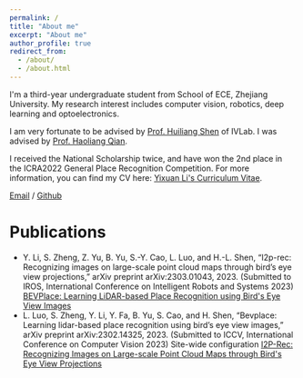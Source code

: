```yaml
---
permalink: /
title: "About me"
excerpt: "About me"
author_profile: true
redirect_from: 
  - /about/
  - /about.html
---
```


I'm a third-year undergraduate student from School of ECE, Zhejiang University. My research interest includes computer vision, robotics, deep learning and optoelectronics. 

I am very fortunate to be advised by [Prof. Huiliang Shen](https://person.zju.edu.cn/shenhl) of IVLab. I was advised by [Prof. Haoliang Qian](https://person.zju.edu.cn/haoliangqian).

I received the National Scholarship twice, and have won the 2nd place in the ICRA2022 General Place Recognition Competition. For more information, you can find my CV here: [Yixuan Li's Curriculum Vitae](../assets/Curriculum_Vitae.pdf).

[Email](mailto:yixuanli@zju.edu.cn) / [Github](https://github.com/Jujelle)

Publications
======
- Y. Li, S. Zheng, Z. Yu, B. Yu, S.-Y. Cao, L. Luo, and H.-L. Shen, “I2p-rec: Recognizing images on large-scale point cloud maps through bird’s eye view projections,” arXiv preprint arXiv:2303.01043, 2023. (Submitted to IROS, International Conference on Intelligent Robots and Systems 2023) [BEVPlace: Learning LiDAR-based Place Recognition using Bird's Eye View Images](https://doi.org/10.48550/arXiv.2302.14325)
- L. Luo, S. Zheng, Y. Li, Y. Fa, B. Yu, S. Cao, and H. Shen, “Bevplace: Learning lidar-based place recognition using bird’s eye view images,” arXiv preprint arXiv:2302.14325, 2023. (Submitted to ICCV, International Conference on Computer Vision 2023)
Site-wide configuration [I2P-Rec: Recognizing Images on Large-scale Point Cloud Maps through Bird's Eye View Projections](https://doi.org/10.48550/arXiv.2303.01043)

<!-- Example: editing a markdown file for a talk -->
<!-- ![Editing a markdown file for a talk](/images/editing-talk.png) -->
